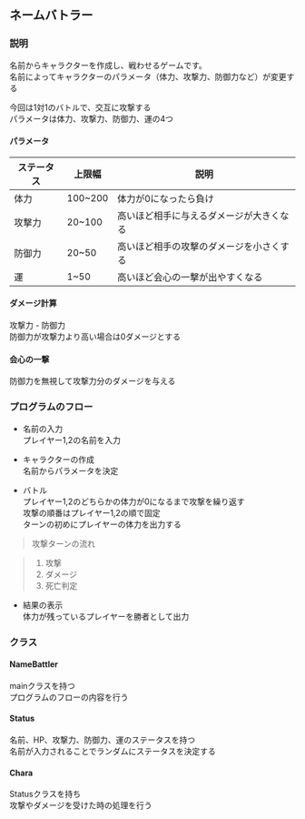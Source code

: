 ## ネームバトラー

### 説明
名前からキャラクターを作成し、戦わせるゲームです。  
名前によってキャラクターのパラメータ（体力、攻撃力、防御力など）が変更する

今回は1対1のバトルで、交互に攻撃する  
パラメータは体力、攻撃力、防御力、運の4つ


#### **パラメータ**
|ステータス|上限幅|説明|
|---|---|---|
|体力|100~200|体力が0になったら負け|
|攻撃力|20~100|高いほど相手に与えるダメージが大きくなる|
|防御力|20~50|高いほど相手の攻撃のダメージを小さくする|
|運|1~50|高いほど会心の一撃が出やすくなる|

#### **ダメージ計算**
攻撃力 - 防御力  
防御力が攻撃力より高い場合は0ダメージとする

#### **会心の一撃**
防御力を無視して攻撃力分のダメージを与える


### プログラムのフロー
- 名前の入力  
プレイヤー1,2の名前を入力  

- キャラクターの作成  
名前からパラメータを決定  

- バトル  
プレイヤー1,2のどちらかの体力が0になるまで攻撃を繰り返す  
攻撃の順番はプレイヤー1,2の順で固定  
ターンの初めにプレイヤーの体力を出力する  
>攻撃ターンの流れ  

>1. 攻撃
>2. ダメージ
>3. 死亡判定

- 結果の表示  
体力が残っているプレイヤーを勝者として出力


### クラス  
#### NameBattler
mainクラスを持つ  
プログラムのフローの内容を行う

#### Status
名前、HP、攻撃力、防御力、運のステータスを持つ  
名前が入力されることでランダムにステータスを決定する  

#### Chara
Statusクラスを持ち  
攻撃やダメージを受けた時の処理を行う